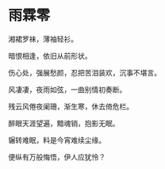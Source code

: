 # 雨霖零

湘裙罗袜，薄袖轻衫。

暗恨相逢，依旧从前形状。

伤心处，强展愁颜，忍把苦泪装欢，沉事不堪言。

风凄凄，夜雨如弦，一曲别情初奏断。



残云风倦夜阑珊，渐生寒，休去倚危栏。

醉眼天涯望遍，黯魂销，抱影无眠。

辗转难眠，料是今宵难续尘缘。

便纵有万般悔悟，伊人应犹怜？

